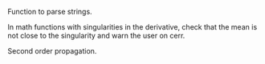 Function to parse strings.

In math functions with singularities in the derivative, check that the mean is
not close to the singularity and warn the user on cerr.

Second order propagation.
